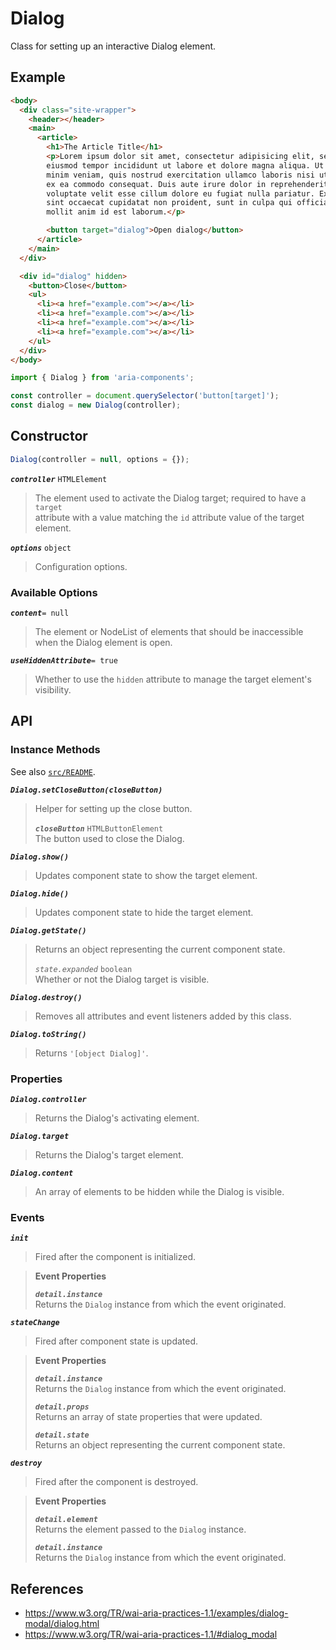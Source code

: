 Dialog
======

Class for setting up an interactive Dialog element.

## Example

```html
<body>
  <div class="site-wrapper">
    <header></header>
    <main>
      <article>
        <h1>The Article Title</h1>
        <p>Lorem ipsum dolor sit amet, consectetur adipisicing elit, sed do
        eiusmod tempor incididunt ut labore et dolore magna aliqua. Ut enim ad
        minim veniam, quis nostrud exercitation ullamco laboris nisi ut aliquip
        ex ea commodo consequat. Duis aute irure dolor in reprehenderit in
        voluptate velit esse cillum dolore eu fugiat nulla pariatur. Excepteur
        sint occaecat cupidatat non proident, sunt in culpa qui officia deserunt
        mollit anim id est laborum.</p>

        <button target="dialog">Open dialog</button>
      </article>
    </main>
  </div>

  <div id="dialog" hidden>
    <button>Close</button>
    <ul>
      <li><a href="example.com"></a></li>
      <li><a href="example.com"></a></li>
      <li><a href="example.com"></a></li>
      <li><a href="example.com"></a></li>
    </ul>
  </div>
</body>
```

```javascript
import { Dialog } from 'aria-components';

const controller = document.querySelector('button[target]');
const dialog = new Dialog(controller);
```

## Constructor

```javascript
Dialog(controller = null, options = {});
```

_**`controller`**_ `HTMLElement`  
> The element used to activate the Dialog target; required to have a `target`  
attribute with a value matching the `id` attribute value of the target element.

_**`options`**_ `object`  
> Configuration options.

### Available Options

_**`content`**_`= null`  
> The element or NodeList of elements that should be inaccessible when the Dialog element is open.

_**`useHiddenAttribute`**_`= true`  
> Whether to use the `hidden` attribute to manage the target element's visibility.

## API

### Instance Methods

See also [`src/README`](../).

_**`Dialog.setCloseButton(closeButton)`**_
> Helper for setting up the close button.  
> 
> _**`closeButton`**_ `HTMLButtonElement`  
> The button used to close the Dialog.

_**`Dialog.show()`**_
> Updates component state to show the target element.

_**`Dialog.hide()`**_
> Updates component state to hide the target element.

_**`Dialog.getState()`**_
> Returns an object representing the current component state.
>
> _`state.expanded`_ `boolean`  
> Whether or not the Dialog target is visible.

_**`Dialog.destroy()`**_
> Removes all attributes and event listeners added by this class.

_**`Dialog.toString()`**_  
> Returns `'[object Dialog]'`.

### Properties

_**`Dialog.controller`**_  
> Returns the Dialog's activating element.

_**`Dialog.target`**_  
> Returns the Dialog's target element.

_**`Dialog.content`**_
> An array of elements to be hidden while the Dialog is visible.

### Events

_**`init`**_  
> Fired after the component is initialized.

> **Event Properties**
> 
> _**`detail.instance`**_  
> Returns the `Dialog` instance from which the event originated.  

_**`stateChange`**_  
> Fired after component state is updated.

> **Event Properties**
> 
> _**`detail.instance`**_  
> Returns the `Dialog` instance from which the event originated.  
>
> _**`detail.props`**_  
> Returns an array of state properties that were updated.  
>
> _**`detail.state`**_  
> Returns an object representing the current component state.

_**`destroy`**_  
> Fired after the component is destroyed.

> **Event Properties**
> 
> _**`detail.element`**_  
> Returns the element passed to the `Dialog` instance.  
> 
> _**`detail.instance`**_  
> Returns the `Dialog` instance from which the event originated.  

## References

- https://www.w3.org/TR/wai-aria-practices-1.1/examples/dialog-modal/dialog.html
- https://www.w3.org/TR/wai-aria-practices-1.1/#dialog_modal
